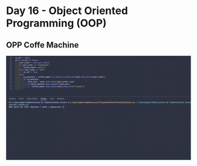 # Day 16 - Object Oriented Programming (OOP)

## OPP Coffe Machine
![CoffeMachineGIF](CoffeMachineGIF.gif)


